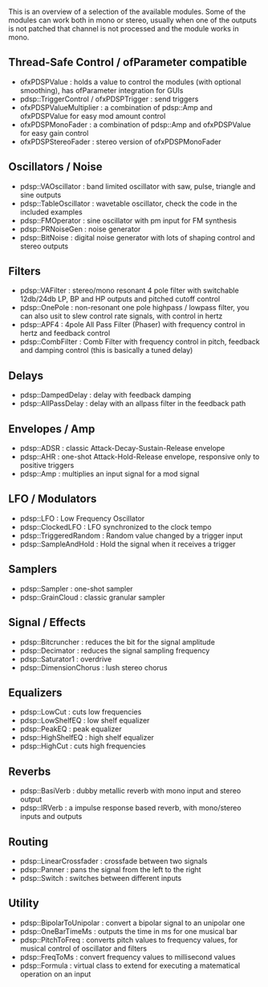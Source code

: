
This is an overview of a selection of the available modules. Some of the modules can work both in mono or stereo, usually when one of the outputs is not patched that channel is not processed and the module works in mono.

## Thread-Safe Control / ofParameter compatible
- ofxPDSPValue : holds a value to control the modules (with optional smoothing), has ofParameter integration for GUIs
- pdsp::TriggerControl / ofxPDSPTrigger : send triggers
- ofxPDSPValueMultiplier : a combination of pdsp::Amp and ofxPDSPValue for easy mod amount control
- ofxPDSPMonoFader : a combination of pdsp::Amp and ofxPDSPValue for easy gain control
- ofxPDSPStereoFader : stereo version of ofxPDSPMonoFader

## Oscillators / Noise
- pdsp::VAOscillator : band limited oscillator with saw, pulse, triangle and sine outputs
- pdsp::TableOscillator : wavetable oscillator, check the code in the included examples
- pdsp::FMOperator : sine oscillator with pm input for FM synthesis
- pdsp::PRNoiseGen : noise generator
- pdsp::BitNoise : digital noise generator with lots of shaping control and stereo outputs

## Filters
- pdsp::VAFilter : stereo/mono resonant 4 pole filter with switchable 12db/24db LP, BP and HP outputs and pitched cutoff control
- pdsp::OnePole : non-resonant one pole highpass / lowpass filter, you can also usit to slew control rate signals, with control in hertz
- pdsp::APF4 : 4pole All Pass Filter (Phaser) with frequency control in hertz and feedback control
- pdsp::CombFilter : Comb Filter with frequency control in pitch, feedback and damping control (this is basically a tuned delay)

## Delays
- pdsp::DampedDelay : delay with feedback damping
- pdsp::AllPassDelay : delay with an allpass filter in the feedback path

## Envelopes / Amp
- pdsp::ADSR : classic Attack-Decay-Sustain-Release envelope
- pdsp::AHR : one-shot Attack-Hold-Release envelope, responsive only to positive triggers
- pdsp::Amp : multiplies an input signal for a mod signal

## LFO / Modulators
- pdsp::LFO : Low Frequency Oscillator
- pdsp::ClockedLFO : LFO synchronized to the clock tempo
- pdsp::TriggeredRandom : Random value changed by a trigger input
- pdsp::SampleAndHold : Hold the signal when it receives a trigger 

## Samplers
- pdsp::Sampler : one-shot sampler
- pdsp::GrainCloud : classic granular sampler

## Signal / Effects
- pdsp::Bitcruncher : reduces the bit for the signal amplitude
- pdsp::Decimator : reduces the signal sampling frequency
- pdsp::Saturator1 : overdrive 
- pdsp::DimensionChorus : lush stereo chorus

## Equalizers
- pdsp::LowCut : cuts low frequencies
- pdsp::LowShelfEQ : low shelf equalizer
- pdsp::PeakEQ : peak equalizer
- pdsp::HighShelfEQ : high shelf equalizer
- pdsp::HighCut : cuts high frequencies

## Reverbs  
- pdsp::BasiVerb : dubby metallic reverb with mono input and stereo output 
- pdsp::IRVerb : a impulse response based reverb, with mono/stereo inputs and outputs

## Routing
- pdsp::LinearCrossfader : crossfade between two signals
- pdsp::Panner : pans the signal from the left to the right
- pdsp::Switch : switches between different inputs

## Utility
- pdsp::BipolarToUnipolar : convert a bipolar signal to an unipolar one
- pdsp::OneBarTimeMs : outputs the time in ms for one musical bar
- pdsp::PitchToFreq : converts pitch values to frequency values, for musical control of oscillator and filters
- pdsp::FreqToMs : convert frequency values to millisecond values 
- pdsp::Formula : virtual class to extend for executing a matematical operation on an input

